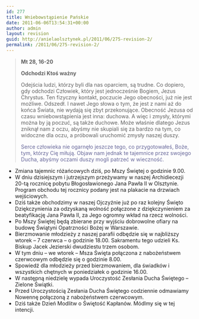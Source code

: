 ```yaml
---
id: 277
title: Wniebowstąpienie Pańskie
date: 2011-06-06T13:54:31+00:00
author: admin
layout: revision
guid: http://anielaolsztynek.pl/2011/06/275-revision-2/
permalink: /2011/06/275-revision-2/
---
```

> **Mt 28, 16-20**
> 
> **Odchodzi Ktoś ważny**
> 
> Odejścia ludzi, którzy byli dla nas oparciem, są trudne. Co dopiero, gdy odchodzi Człowiek, który jest jednocześnie Bogiem, Jezus Chrystus. Ten fizyczny kontakt, poczucie Jego obecności, już nie jest możliwe. Odszedł. I nawet Jego słowa o tym, że jest z nami aż do końca Świata, nie wydają się zbyt przekonujące. Obecność Jezusa od czasu wniebowstąpienia jest inna: duchowa. A więc i zmysły, którymi można by ją poczuć, są także duchowe. Może właśnie dlatego Jezus zniknął nam z oczu, abyśmy nie skupiali się za bardzo na tym, co widoczne dla oczu, a próbowali uruchomić zmysły naszej duszy.
> 
> <span style="color: #666699;">Serce człowieka nie ogarnęło jeszcze tego, co przygotowałeś, Boże, tym, którzy Cię miłują. Objaw nam jednak te tajemnice przez swojego Ducha, abyśmy oczami duszy mogli patrzeć w wieczność. </span>

  * Zmiana tajemnic różańcowych dziś, po Mszy Świętej o godzinie 9.00.
  * W dniu dzisiejszym i jutrzejszym przeżywamy w naszej Archidiecezji 20-tą rocznicę pobytu Błogosławionego Jana Pawła II w Olsztynie. Program obchodu tej rocznicy podany jest na plakacie na drzwiach wejściowych.
  * Dziś także obchodzimy w naszej Ojczyźnie już po raz kolejny Święto Dziękczynienia za odzyskaną wolność połączone z dziękczynieniem za beatyfikację Jana Pawła II, za Jego ogromny wkład na rzecz wolności.
  * Po Mszy Świętej będą zbierane przy wyjściu dobrowolne ofiary na budowę Świątyni Opatrzności Bożej w Warszawie.
  * Bierzmowanie młodzieży z naszej parafii odbędzie się w najbliższy wtorek &#8211; 7 czerwca &#8211; o godzinie 18.00. Sakramentu tego udzieli Ks. Biskup Jacek Jezierski dwudziestu trzem osobom.
  * W tym dniu &#8211; we wtorek &#8211; Msza Święta połączona z nabożeństwem czerwcowym odbędzie się o godzinie 8.00.
  * Spowiedź dla młodzieży przed bierzmowaniem, dla świadków i wszystkich chętnych w poniedziałek o godzinie 16.00.
  * W następną niedzielę wypada Uroczystość Zesłania Ducha Świętego &#8211; Zielone Świątki.
  * Przed Uroczystością Zesłania Ducha Świętego codziennie odmawiamy Nowennę połączoną z nabożeństwem czerwcowym.
  * Dziś także Dzień Modlitw o Świętość Kapłanów. Módlmy się w tej intencji.
